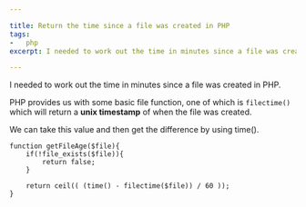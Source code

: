 ```yaml
---

title: Return the time since a file was created in PHP
tags:
-   php
excerpt: I needed to work out the time in minutes since a file was created in PHP PHP provides us with some basic file function one of which is filectime which will return a unix timestamp of when the file was

---
```


I needed to work out the time in minutes since a file was created in PHP.

PHP provides us with some basic file function, one of which is `filectime()` which will return a **unix timestamp** of when the file was created.

We can take this value and then get the difference by using time().

    function getFileAge($file){
    	if(!file_exists($file)){
    		return false;
    	}

    	return ceil(( (time() - filectime($file)) / 60 ));
    }
